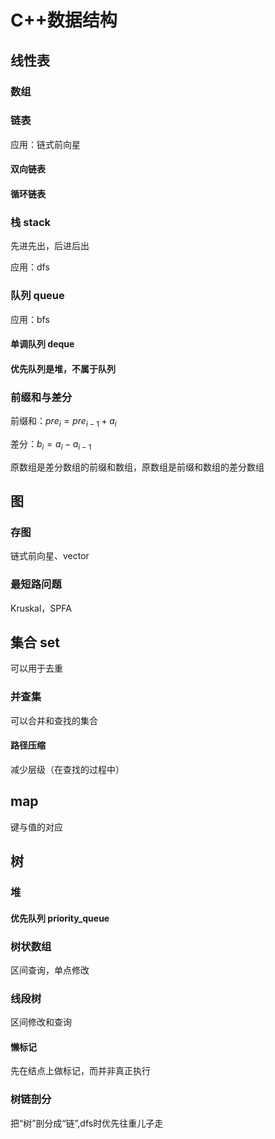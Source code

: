 # C++数据结构

## 线性表

### 数组

### 链表

应用：链式前向星

#### 双向链表

#### 循环链表

### 栈 stack

先进先出，后进后出

应用：dfs

### 队列 queue

应用：bfs

#### 单调队列 deque

#### 优先队列是堆，不属于队列

### 前缀和与差分

前缀和：$pre_{i}=pre_{i-1}+a_{i}$

差分：$b_{i}=a_{i}-a_{i-1}$

原数组是差分数组的前缀和数组，原数组是前缀和数组的差分数组

## 图

### 存图

链式前向星、vector

### 最短路问题

Kruskal，SPFA

## 集合 set

可以用于去重

### 并查集

可以合并和查找的集合

#### 路径压缩

减少层级（在查找的过程中）

## map

键与值的对应

## 树

### 堆

#### 优先队列 priority_queue

### 树状数组

区间查询，单点修改

### 线段树

区间修改和查询

#### 懒标记

先在结点上做标记，而并非真正执行

### 树链剖分

把“树”剖分成“链”,dfs时优先往重儿子走
